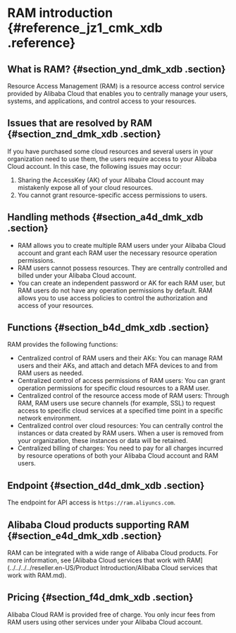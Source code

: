 # RAM introduction {#reference_jz1_cmk_xdb .reference}

## What is RAM? {#section_ynd_dmk_xdb .section}

Resource Access Management \(RAM\) is a resource access control service provided by Alibaba Cloud that enables you to centrally manage your users, systems, and applications, and control access to your resources.

## Issues that are resolved by RAM {#section_znd_dmk_xdb .section}

If you have purchased some cloud resources and several users in your organization need to use them, the users require access to your Alibaba Cloud account. In this case, the following issues may occur:

1.  Sharing the AccessKey \(AK\) of your Alibaba Cloud account may mistakenly expose all of your cloud resources.
2.  You cannot grant resource-specific access permissions to users.

## Handling methods {#section_a4d_dmk_xdb .section}

-   RAM allows you to create multiple RAM users under your Alibaba Cloud account and grant each RAM user the necessary resource operation permissions.
-   RAM users cannot possess resources. They are centrally controlled and billed under your Alibaba Cloud account.
-   You can create an independent password or AK for each RAM user, but RAM users do not have any operation permissions by default. RAM allows you to use access policies to control the authorization and access of your resources.

## Functions {#section_b4d_dmk_xdb .section}

RAM provides the following functions:

-   Centralized control of RAM users and their AKs: You can manage RAM users and their AKs, and attach and detach MFA devices to and from RAM users as needed.
-   Centralized control of access permissions of RAM users: You can grant operation permissions for specific cloud resources to a RAM user.
-   Centralized control of the resource access mode of RAM users: Through RAM, RAM users use secure channels \(for example, SSL\) to request access to specific cloud services at a specified time point in a specific network environment.
-   Centralized control over cloud resources: You can centrally control the instances or data created by RAM users. When a user is removed from your organization, these instances or data will be retained.
-   Centralized billing of charges: You need to pay for all charges incurred by resource operations of both your Alibaba Cloud account and RAM users.

## Endpoint {#section_d4d_dmk_xdb .section}

The endpoint for API access is `https://ram.aliyuncs.com`.

## Alibaba Cloud products supporting RAM {#section_e4d_dmk_xdb .section}

RAM can be integrated with a wide range of Alibaba Cloud products. For more information, see [Alibaba Cloud services that work with RAM](../../../../reseller.en-US/Product Introduction/Alibaba Cloud services that work with RAM.md).

## Pricing {#section_f4d_dmk_xdb .section}

Alibaba Cloud RAM is provided free of charge. You only incur fees from RAM users using other services under your Alibaba Cloud account.

